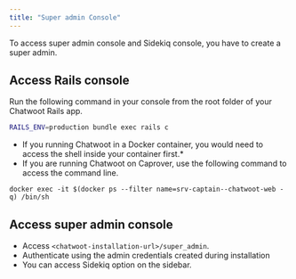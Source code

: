 ```yaml
---
title: "Super admin Console"
---
```


To access super admin console and Sidekiq console, you have to create a super admin.

## Access Rails console

Run the following command in your console from the root folder of your Chatwoot Rails app.

```bash
RAILS_ENV=production bundle exec rails c
```

- If you running Chatwoot in a Docker container, you would need to access the shell inside your container first.*
- If you are running Chatwoot on Caprover, use the following command to access the command line.
```
docker exec -it $(docker ps --filter name=srv-captain--chatwoot-web -q) /bin/sh
```


## Access super admin console

- Access `<chatwoot-installation-url>/super_admin`.
- Authenticate using the admin credentials created during installation
- You can access Sidekiq option on the sidebar.
